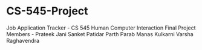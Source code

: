 # CS-545-Project

Job Application Tracker - CS 545 Human Computer Interaction Final Project <br>
Members -
Prateek Jani 
Sanket Patidar
Parth Parab
Manas Kulkarni
Varsha Raghavendra
